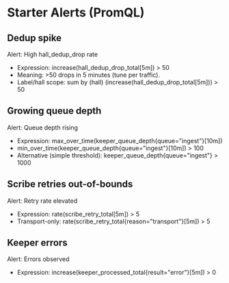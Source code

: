 # Starter Alerts (PromQL)

## Dedup spike
Alert: High hall_dedup_drop rate
- Expression: increase(hall_dedup_drop_total[5m]) > 50
- Meaning: >50 drops in 5 minutes (tune per traffic).
- Label/hall scope: sum by (hall) (increase(hall_dedup_drop_total[5m])) > 50

## Growing queue depth
Alert: Queue depth rising
- Expression: max_over_time(keeper_queue_depth{queue="ingest"}[10m])
- min_over_time(keeper_queue_depth{queue="ingest"}[10m]) > 100
- Alternative (simple threshold): keeper_queue_depth{queue="ingest"} > 1000

## Scribe retries out-of-bounds
Alert: Retry rate elevated
- Expression: rate(scribe_retry_total[5m]) > 5
- Transport-only: rate(scribe_retry_total{reason="transport"}[5m]) > 5

## Keeper errors
Alert: Errors observed
- Expression: increase(keeper_processed_total{result="error"}[5m]) > 0

